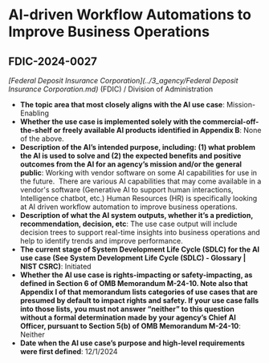 # AI-driven Workflow Automations to Improve Business Operations
## FDIC-2024-0027
_[Federal Deposit Insurance Corporation](../3_agency/Federal Deposit Insurance Corporation.md)_ (FDIC) / Division of Administration


+ **The topic area that most closely aligns with the AI use case**: Mission-Enabling
+ **Whether the use case is implemented solely with the commercial-off-the-shelf or freely available AI products identified in Appendix B**: None of the above.
+ **Description of the AI’s intended purpose, including: (1) what problem the AI is used to solve and (2) the expected benefits and positive outcomes from the AI for an agency’s mission and/or the general public**: Working with vendor software on some AI capabilities for use in the future.  There are various AI capabilities that may come available in a vendor's software (Generative AI to support human interactions, Intelligence chatbot, etc.) Human Resources (HR) is specifically looking at AI driven workflow automation to improve business operations.
+ **Description of what the AI system outputs, whether it’s a prediction, recommendation, decision, etc**: The use case output will include decision trees to support real-time insights into business operations and help to identify trends and improve performance.
+ **The current stage of System Development Life Cycle (SDLC) for the AI use case (See System Development Life Cycle (SDLC) - Glossary | NIST CSRC)**: Initiated
+ **Whether the AI use case is rights-impacting or safety-impacting, as defined in Section 6 of OMB Memorandum M-24-10. Note also that Appendix I of that memorandum lists categories of use cases that are presumed by default to impact rights and safety. If your use case falls into those lists, you must not answer “neither” to this question without a formal determination made by your agency’s Chief AI Officer, pursuant to Section 5(b) of OMB Memorandum M-24-10**: Neither
+ **Date when the AI use case’s purpose and high-level requirements were first defined**: 12/1/2024